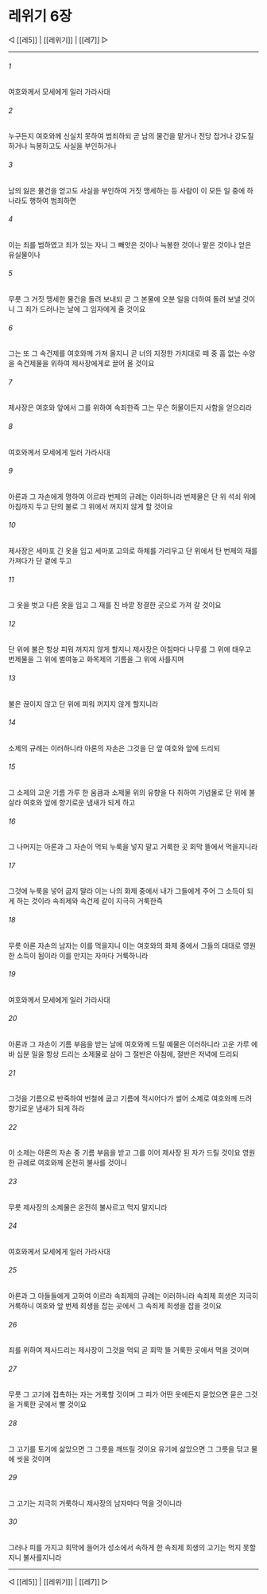 # 레위기 6장

◁ [[레5]] | [[레위기]] | [[레7]] ▷
***

###### 1
여호와께서 모세에게 일러 가라사대

###### 2
누구든지 여호와께 신실치 못하여 범죄하되 곧 남의 물건을 맡거나 전당 잡거나 강도질 하거나 늑봉하고도 사실을 부인하거나

###### 3
남의 잃은 물건을 얻고도 사실을 부인하여 거짓 맹세하는 등 사람이 이 모든 일 중에 하나라도 행하여 범죄하면

###### 4
이는 죄를 범하였고 죄가 있는 자니 그 빼앗은 것이나 늑봉한 것이나 맡은 것이나 얻은 유실물이나

###### 5
무릇 그 거짓 맹세한 물건을 돌려 보내되 곧 그 본물에 오분 일을 더하여 돌려 보낼 것이니 그 죄가 드러나는 날에 그 임자에게 줄 것이요

###### 6
그는 또 그 속건제를 여호와께 가져 올지니 곧 너의 지정한 가치대로 떼 중 흠 없는 수양을 속건제물을 위하여 제사장에게로 끌어 올 것이요

###### 7
제사장은 여호와 앞에서 그를 위하여 속죄한즉 그는 무슨 허물이든지 사함을 얻으리라

###### 8
여호와께서 모세에게 일러 가라사대

###### 9
아론과 그 자손에게 명하여 이르라 번제의 규례는 이러하니라 번제물은 단 위 석쇠 위에 아침까지 두고 단의 불로 그 위에서 꺼지지 않게 할 것이요

###### 10
제사장은 세마포 긴 옷을 입고 세마포 고의로 하체를 가리우고 단 위에서 탄 번제의 재를 가져다가 단 곁에 두고

###### 11
그 옷을 벗고 다른 옷을 입고 그 재를 진 바깥 정결한 곳으로 가져 갈 것이요

###### 12
단 위에 불은 항상 피워 꺼지지 않게 할지니 제사장은 아침마다 나무를 그 위에 태우고 번제물을 그 위에 벌여놓고 화목제의 기름을 그 위에 사를지며

###### 13
불은 끊이지 않고 단 위에 피워 꺼지지 않게 할지니라

###### 14
소제의 규례는 이러하니라 아론의 자손은 그것을 단 앞 여호와 앞에 드리되

###### 15
그 소제의 고운 기름 가루 한 움큼과 소제물 위의 유향을 다 취하여 기념물로 단 위에 불살라 여호와 앞에 향기로운 냄새가 되게 하고

###### 16
그 나머지는 아론과 그 자손이 먹되 누룩을 넣지 말고 거룩한 곳 회막 뜰에서 먹을지니라

###### 17
그것에 누룩을 넣어 굽지 말라 이는 나의 화제 중에서 내가 그들에게 주어 그 소득이 되게 하는 것이라 속죄제와 속건제 같이 지극히 거룩한즉

###### 18
무릇 아론 자손의 남자는 이를 먹을지니 이는 여호와의 화제 중에서 그들의 대대로 영원한 소득이 됨이라 이를 만지는 자마다 거룩하니라

###### 19
여호와께서 모세에게 일러 가라사대

###### 20
아론과 그 자손이 기름 부음을 받는 날에 여호와께 드릴 예물은 이러하니라 고운 가루 에바 십분 일을 항상 드리는 소제물로 삼아 그 절반은 아침에, 절반은 저녁에 드리되

###### 21
그것을 기름으로 반죽하여 번철에 굽고 기름에 적시어다가 썰어 소제로 여호와께 드려 향기로운 냄새가 되게 하라

###### 22
이 소제는 아론의 자손 중 기름 부음을 받고 그를 이어 제사장 된 자가 드릴 것이요 영원한 규례로 여호와께 온전히 불사를 것이니

###### 23
무릇 제사장의 소제물은 온전히 불사르고 먹지 말지니라

###### 24
여호와께서 모세에게 일러 가라사대

###### 25
아론과 그 아들들에게 고하여 이르라 속죄제의 규례는 이러하니라 속죄제 희생은 지극히 거룩하니 여호와 앞 번제 희생을 잡는 곳에서 그 속죄제 희생을 잡을 것이요

###### 26
죄를 위하여 제사드리는 제사장이 그것을 먹되 곧 회막 뜰 거룩한 곳에서 먹을 것이며

###### 27
무릇 그 고기에 접촉하는 자는 거룩할 것이며 그 피가 어떤 옷에든지 묻었으면 묻은 그것을 거룩한 곳에서 빨 것이요

###### 28
그 고기를 토기에 삶았으면 그 그릇을 깨뜨릴 것이요 유기에 삶았으면 그 그릇을 닦고 물에 씻을 것이며

###### 29
그 고기는 지극히 거룩하니 제사장의 남자마다 먹을 것이니라

###### 30
그러나 피를 가지고 회막에 들어가 성소에서 속하게 한 속죄제 희생의 고기는 먹지 못할지니 불사를지니라

***
◁ [[레5]] | [[레위기]] | [[레7]] ▷